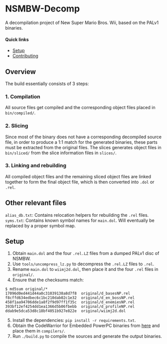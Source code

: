 # NSMBW-Decomp

A decompilation project of New Super Mario Bros. Wii, based on the PALv1 binaries.

#### Quick links

- [Setup](#setup)
- [Contributing][Contributing]

## Overview

The build essentially consists of 3 steps:

### 1. Compilation

All source files get compiled and the corresponding object files placed in `bin/compiled/`.

### 2. Slicing

Since most of the binary does not have a corresponding decompiled source file, in order to produce a 1:1 match for the generated binaries, these parts must be extracted from the original files. The slices generates object files in `bin/sliced/` from the slice information files in `slices/`.

### 3. Linking and rebuilding

All compiled object files and the remaining sliced object files are linked together to form the final object file, which is then converted into `.dol` or `.rel`.

## Other relevant files

`alias_db.txt`: Contains relocation helpers for rebuilding the `.rel` files.
`syms.txt`: Contains known symbol names for `main.dol`. Will eventually be replaced by a proper symbol map.

## Setup

1. Obtain `main.dol` and the four `.rel.LZ` files from a dumped PALv1 disc of NSMBW.
2. Use `tools/uncompress_lz.py` to decompress the `.rel.LZ` files to `.rel`.
3. Rename `main.dol` to `wiimj2d.dol`, then place it and the four `.rel` files in `original/`.
4. Ensure that the checksums match:

```text
$ md5sum original/*
17096d0ed441d44a0c31039138a8d7f8  original/d_basesNP.rel
f8cffd634edbec6c1bc210dab02c1e32  original/d_en_bossNP.rel
458f1aa94706dde1a8f2f9d97ff1f35c  original/d_enemiesNP.rel
393bf12ef4254dd1ea1366d5b06fbebb  original/d_profileNP.rel
ddab9e5dca53d8c18bf4051b927e822e  original/wiimj2d.dol
```

5. Install the dependencies: `pip install -r requirements.txt`.
6. Obtain the CodeWarrior for Embedded PowerPC binaries from [here](https://cdn.discordapp.com/attachments/727918646525165659/917185027656286218/GC_WII_COMPILERS.zip) and place them in `compilers/`.
7. Run `./build.py` to compile the sources and generate the output binaries.

[Contributing]: docs/CONTRIBUTING.md
